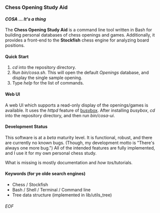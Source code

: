 ### Chess Opening Study Aid
#### *COSA ... It's a thing*
The **Chess Opening Study Aid** is a command line tool written in Bash for
building personal databases of chess openings and games.  Additionally, it
provides a front-end to the **Stockfish** chess engine for analyzing board
positions.

#### Quick Start
1.  *cd* into the repository directory.
2.  Run *bin/cosa.sh*.  This will open the default *Openings* database, and
display the single sample opening.
3.  Type *help* for the list of commands.

#### Web UI
A web UI which supports a read-only display of the openings/games is
available.  It uses the *httpd* feature of [busybox](https://busybox.net).
After installing *busybox*, *cd* into the repository directory, and then run
*bin/cosa-ui*.

#### Development Status
This software is at a *beta* maturity level.  It is functional, robust, and
there are currently no known bugs.  (Though, my development motto is "There's
always one more bug.") All of the intended features are fully implemented, and
I use it for my own personal chess study.

What is missing is mostly documentation and *how to*s/tutorials.

#### Keywords (for ye olde search engines)

* Chess / Stockfish
* Bash / Shell / Terminal / Command line
* Tree data structure (implemented in lib/utils_tree)

###### EOF
